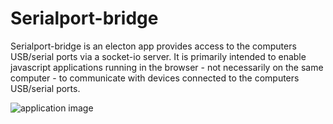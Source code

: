 # Serialport-bridge

Serialport-bridge is an electon app provides access to the computers USB/serial
ports via a socket-io server. It is primarily intended to enable  javascript
applications running in the browser - not necessarily on the same computer - to
communicate with devices connected to the computers USB/serial ports.  

![application image](https://bitbucket.org/iorodeo/serialport-bridge/raw/default/images/serialport-bridge_linux.png)


